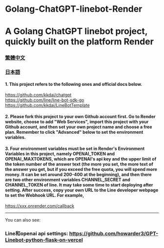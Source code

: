 
# Golang-ChatGPT-linebot-Render
# A Golang ChatGPT linebot project, quickly built on the platform Render


### [繁體中文](https://github.com/pyfbsdk59/Golang-ChatGPT-linebot-Render/blob/main/README_tw.md)<br>
### [日本語](https://github.com/pyfbsdk59/Golang-ChatGPT-linebot-Render/blob/main/README_jp.md)


#### 1. This project refers to the following ones and official docs below.
https://github.com/kkdai/chatgpt<br>
https://github.com/line/line-bot-sdk-go<br>
https://github.com/kkdai/LineBotTemplate

#### 2. Please fork this project to your own Github account first. Go to Render website, choose to add "Web Services", import this project with your Github account, and then set your own project name and choose a free plan. Remember to click "Advanced" below to set the environment variables.




#### 3. Four environment variables must be set in Render's Environment Variables in this project, namely OPENAI_TOKEN and OPENAI_MAXTOKENS, which are OPENAI's api key and the upper limit of the token number of the answer text (the more you set, the more text of the answer you get, but if you exceed the free quota, you will spend more money. It can be set around 200-400 at the beginning), and then there are two other environment variables CHANNEL_SECRET and CHANNEL_TOKEN of line. It may take some time to start deploying after setting. After success, copy your own URL to the Line developer webpage to set the Webhook URL. For example, 

https://xxx.onrender.com/callback

------
You can also see:
### Line和openai api settings: https://github.com/howarder3/GPT-Linebot-python-flask-on-vercel


